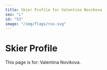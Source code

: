```yaml
---
title: Skier Profile for Valentina Novikova
sex: "L"
id: "53"
image: "/img/flags/rus.svg" 
---
```


# Skier Profile

This page is for: Valentina Novikova.
    